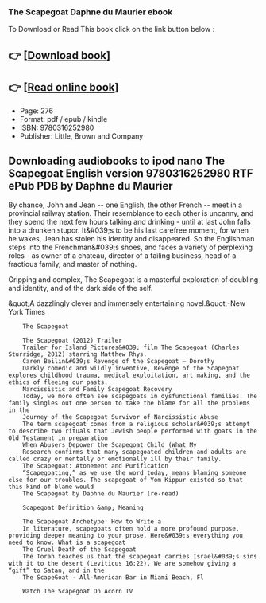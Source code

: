 ### The Scapegoat Daphne du Maurier ebook

To Download or Read This book click on the link button below :

## 👉  [**[Download book](http://filesbooks.info/download.php?group=book&from=github.com&id=717970&lnk=1063 "Download book")**]

## 👉  [**[Read online book](http://filesbooks.info/download.php?group=book&from=github.com&id=717970&lnk=1063 "Read online book")**]


* Page: 276
* Format: pdf / epub / kindle
* ISBN: 9780316252980
* Publisher: Little, Brown and Company



## Downloading audiobooks to ipod nano The Scapegoat English version 9780316252980 RTF ePub PDB by Daphne du Maurier



By chance, John and Jean -- one English, the other French -- meet in a provincial railway station. Their resemblance to each other is uncanny, and they spend the next few hours talking and drinking - until at last John falls into a drunken stupor. It&amp;#039;s to be his last carefree moment, for when he wakes, Jean has stolen his identity and disappeared. So the Englishman steps into the Frenchman&amp;#039;s shoes, and faces a variety of perplexing roles - as owner of a chateau, director of a failing business, head of a fractious family, and master of nothing.
 
 Gripping and complex, The Scapegoat is a masterful exploration of doubling and identity, and of the dark side of the self.
 
 &amp;quot;A dazzlingly clever and immensely entertaining novel.&amp;quot;-New York Times


        The Scapegoat
        
        The Scapegoat (2012) Trailer
        Trailer for Island Pictures&#039; film The Scapegoat (Charles Sturridge, 2012) starring Matthew Rhys.
        Caren Beilin&#039;s Revenge of the Scapegoat – Dorothy
        Darkly comedic and wildly inventive, Revenge of the Scapegoat explores childhood trauma, medical exploitation, art making, and the ethics of fleeing our pasts.
        Narcissistic and Family Scapegoat Recovery
        Today, we more often see scapegoats in dysfunctional families. The family singles out one person to take the blame for all the problems in the 
        Journey of the Scapegoat Survivor of Narcissistic Abuse
        The term scapegoat comes from a religious scholar&#039;s attempt to describe two rituals that Jewish people performed with goats in the Old Testament in preparation 
        When Abusers Depower the Scapegoat Child (What My
        Research confirms that many scapegoated children and adults are called crazy or mentally or emotionally ill by their family.
        The Scapegoat: Atonement and Purification
        “Scapegoating,” as we use the word today, means blaming someone else for our troubles. The scapegoat of Yom Kippur existed so that this kind of blame would 
        The Scapegoat by Daphne du Maurier (re-read)
        
        Scapegoat Definition &amp; Meaning
        
        The Scapegoat Archetype: How to Write a
        In literature, scapegoats often hold a more profound purpose, providing deeper meaning to your prose. Here&#039;s everything you need to know. What is a scapegoat 
        The Cruel Death of the Scapegoat
        The Torah teaches us that the scapegoat carries Israel&#039;s sins with it to the desert (Leviticus 16:22). We are somehow giving a “gift” to Satan, and in the 
        The ScapeGoat - All-American Bar in Miami Beach, Fl
        
        Watch The Scapegoat On Acorn TV
        
    





